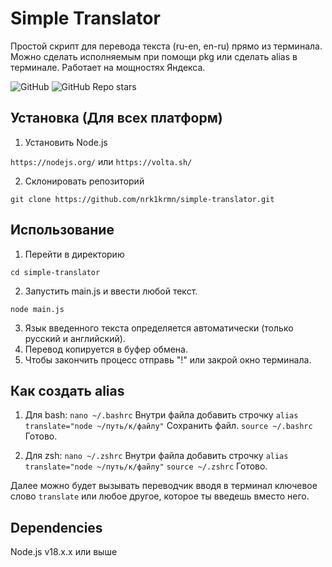 # Simple Translator

Простой скрипт для перевода текста (ru-en, en-ru) прямо из терминала. Можно сделать исполняемым при помощи pkg или сделать alias в терминале.
Работает на мощностях Яндекса.

![GitHub](https://img.shields.io/github/languages/top/nrk1krmn/simple-translator)
![GitHub Repo stars](https://img.shields.io/github/stars/nrk1krmn/simple-translator)

## Установка (Для всех платформ)
1. Установить Node.js

```https://nodejs.org/``` или ```https://volta.sh/```

2. Склонировать репозиторий

```git clone https://github.com/nrk1krmn/simple-translator.git```

## Использование
1. Перейти в директорию

```cd simple-translator```

2. Запустить main.js и ввести любой текст.

```node main.js```

3) Язык введенного текста определяется автоматически (только русский и английский).
4) Перевод копируется в буфер обмена.
5) Чтобы закончить процесс отправь "!" или закрой окно терминала.

## Как создать alias
1) Для bash:
```nano ~/.bashrc```
Внутри файла добавить строчку ```alias translate="node ~/путь/к/файлу"```
Сохранить файл.
```source ~/.bashrc```
Готово.

2) Для zsh:
```nano ~/.zshrc```
Внутри файла добавить строчку ```alias translate="node ~/путь/к/файлу"```
```source ~/.zshrc```
Готово.

Далее можно будет вызывать переводчик вводя в терминал ключевое слово ```translate``` или любое другое, которое ты введешь вместо него.

## Dependencies

Node.js v18.х.х или выше

